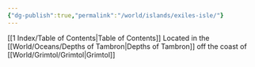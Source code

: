 ```yaml
---
{"dg-publish":true,"permalink":"/world/islands/exiles-isle/"}
---
```


[[1 Index/Table of Contents\|Table of Contents]]
Located in the [[World/Oceans/Depths of Tambron\|Depths of Tambron]] off the coast of [[World/Grimtol/Grimtol\|Grimtol]]